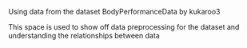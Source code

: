 Using data from the dataset BodyPerformanceData by kukaroo3

This space is used to show off data preprocessing for the dataset and understanding the relationships between data

